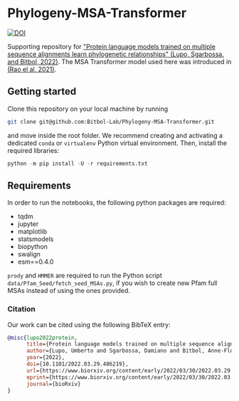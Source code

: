 # Phylogeny-MSA-Transformer

[![DOI](https://zenodo.org/badge/483996183.svg)](https://zenodo.org/badge/latestdoi/483996183)

Supporting repository for ["Protein language models trained on multiple sequence alignments learn phylogenetic relationships" (Lupo, Sgarbossa, and Bitbol, 2022)](https://doi.org/10.1101/2022.03.29.486219). The MSA Transformer model used here was introduced in [(Rao el al, 2021)](https://proceedings.mlr.press/v139/rao21a.html).

## Getting started

Clone this repository on your local machine by running
```bash
git clone git@github.com:Bitbol-Lab/Phylogeny-MSA-Transformer.git
```
and move inside the root folder.
We recommend creating and activating a dedicated ``conda`` or ``virtualenv`` Python virtual environment.
Then, install the required libraries:
```python
python -m pip install -U -r requirements.txt
```

## Requirements

In order to run the notebooks, the following python packages are required:

- tqdm
- jupyter
- matplotlib
- statsmodels
- biopython
- swalign
- esm==0.4.0

``prody`` and ``HMMER`` are required to run the Python script ``data/Pfam_Seed/fetch_seed_MSAs.py``, if you wish to create new
Pfam full MSAs instead of using the ones provided.

### Citation

Our work can be cited using the following BibTeX entry:

```bibtex
@misc{lupo2022protein,
      title={Protein language models trained on multiple sequence alignments learn phylogenetic relationships},
      author={Lupo, Umberto and Sgarbossa, Damiano and Bitbol, Anne-Florence},
      year={2022},
      doi={10.1101/2022.03.29.486219},
      url={https://www.biorxiv.org/content/early/2022/03/30/2022.03.29.486219},
      eprint={https://www.biorxiv.org/content/early/2022/03/30/2022.03.29.486219.full.pdf},
      journal={bioRxiv}
}
```

